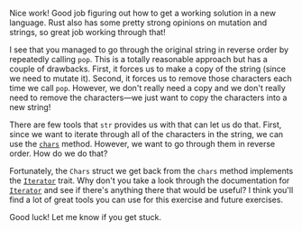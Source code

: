 Nice work! Good job figuring out how to get a working solution in a new language. Rust also has some pretty strong opinions on mutation and strings, so great job working through that!

I see that you managed to go through the original string in reverse order by repeatedly calling `pop`. This is a totally reasonable approach but has a couple of drawbacks. First, it forces us to make a copy of the string (since we need to mutate it). Second, it forces us to remove those characters each time we call `pop`. However, we don't really need a copy and we don't really need to remove the characters—we just want to copy the characters into a new string!

There are few tools that `str` provides us with that can let us do that. First, since we want to iterate through all of the characters in the string, we can use the [`chars`] method. However, we want to go through them in reverse order. How do we do that?

Fortunately, the `Chars` struct we get back from the `chars` method implements the [`Iterator`] trait. Why don't you take a look through the documentation for [`Iterator`] and see if there's anything there that would be useful? I think you'll find a lot of great tools you can use for this exercise and future exercises.

Good luck! Let me know if you get stuck.

[`chars`]: https://doc.rust-lang.org/std/primitive.str.html#method.chars
[`Iterator`]: https://doc.rust-lang.org/std/iter/trait.Iterator.html